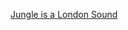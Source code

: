 ---
layout: post
wordpress_id: 398
wordpress_url: http://noesbueno.com/archives/398
date: '2010-01-07 23:27:33 -0600'
date_gmt: '2010-01-08 04:27:33 -0600'
body: |
  <p><a href="http://maddecent.com/blog/2010/01/06/jungle-is-a-london-sound/">Jungle is a London Sound</a></p>
---